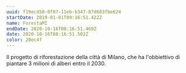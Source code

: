 ```yaml
---
uuid: f19ecd50-0f87-11eb-b347-87d683fbe624
startDate: 2019-01-01T09:16:51.422Z
name: ForestaMI
endDate: 2020-10-16T08:16:51.469Z
date: 2020-10-16T08:16:51.502Z
color: 28ec4f
---
```

Il progetto di riforestazione della città di Milano, che ha l'obbiettivo di piantare 3 milioni di alberi entro il 2030.